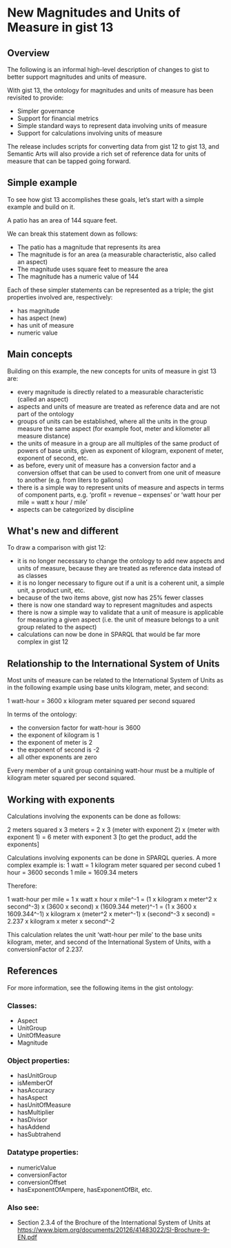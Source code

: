 # New Magnitudes and Units of Measure in gist 13

## Overview

The following is an informal high-level description of changes to gist to better support magnitudes and units of measure.

With gist 13, the ontology for magnitudes and units of measure has been revisited to provide:

- Simpler governance
- Support for financial metrics
- Simple standard ways to represent data involving units of measure
- Support for calculations involving units of measure

The release includes scripts for converting data from gist 12 to gist 13, and Semantic Arts will also provide a rich set of reference data for units of measure that can be tapped going forward.

## Simple example

To see how gist 13 accomplishes these goals, let’s start with a simple example and build on it.

A patio has an area of 144 square feet.

We can break this statement down as follows:

- The patio has a magnitude that represents its area
- The magnitude is for an area (a measurable characteristic, also called an aspect)
- The magnitude uses square feet to measure the area
- The magnitude has a numeric value of 144

Each of these simpler statements can be represented as a triple; the gist properties involved are, respectively:

- has magnitude
- has aspect (new)
- has unit of measure
- numeric value

## Main concepts

Building on this example, the new concepts for units of measure in gist 13 are:

- every magnitude is directly related to a measurable characteristic (called an aspect)
- aspects and units of measure are treated as reference data and are not part of the ontology
- groups of units can be established, where all the units in the group measure the same aspect (for example foot, meter and kilometer all measure distance)
- the units of measure in a group are all multiples of the same product of powers of base units, given as exponent of kilogram, exponent of meter, exponent of second, etc.
- as before, every unit of measure has a conversion factor and a conversion offset that can be used to convert from one unit of measure to another (e.g. from liters to gallons)
- there is a simple way to represent units of measure and aspects in terms of component parts, e.g. ‘profit = revenue – expenses’ or ‘watt hour per mile = watt x hour / mile’
- aspects can be categorized by discipline

## What's new and different

To draw a comparison with gist 12:

- it is no longer necessary to change the ontology to add new aspects and units of measure, because they are treated as reference data instead of as classes
- it is no longer necessary to figure out if a unit is a coherent unit, a simple unit, a product unit, etc.
- because of the two items above, gist now has 25% fewer classes
- there is now one standard way to represent magnitudes and aspects
- there is now a simple way to validate that a unit of measure is applicable for measuring a given aspect (i.e. the unit of measure belongs to a unit group related to the aspect)
- calculations can now be done in SPARQL that would be far more complex in gist 12

## Relationship to the International System of Units

Most units of measure can be related to the International System of Units as in the following example using base units kilogram, meter, and second:

1 watt-hour = 3600 x kilogram meter squared per second squared

In terms of the ontology:

- the conversion factor for watt-hour is 3600
- the exponent of kilogram is 1
- the exponent of meter is 2
- the exponent of second is -2
- all other exponents are zero

Every member of a unit group containing watt-hour must be a multiple of kilogram meter squared per second squared.

## Working with exponents

Calculations involving the exponents can be done as follows:

2 meters squared x 3 meters
= 2 x 3 (meter with exponent 2) x (meter with exponent 1)
= 6 meter with exponent 3    [to get the product, add the exponents]

Calculations involving exponents can be done in SPARQL queries. A more complex example is:
1 watt = 1 kilogram meter squared per second cubed
1 hour = 3600 seconds
1 mile = 1609.34 meters

Therefore:

1 watt-hour per mile
= 1 x watt x hour x mile^-1
= (1 x kilogram x meter^2 x second^-3) x (3600 x second) x (1609.344 meter)^-1
= (1 x 3600 x 1609.344^-1)  x kilogram x (meter^2 x meter^-1) x (second^-3 x second)
= 2.237 x kilogram x meter x second^-2

This calculation relates the unit ‘watt-hour per mile’ to the base units kilogram, meter, and second of the International System of Units, with a conversionFactor of 2.237.

## References

For more information, see the following items in the gist ontology:

### Classes:

- Aspect
- UnitGroup
- UnitOfMeasure
- Magnitude

### Object properties:

- hasUnitGroup
- isMemberOf
- hasAccuracy
- hasAspect
- hasUnitOfMeasure
- hasMultiplier
- hasDivisor
- hasAddend
- hasSubtrahend

### Datatype properties:

- numericValue
- conversionFactor
- conversionOffset
- hasExponentOfAmpere, hasExponentOfBit, etc.

### Also see:

- Section 2.3.4 of the Brochure of the International System of Units at https://www.bipm.org/documents/20126/41483022/SI-Brochure-9-EN.pdf

